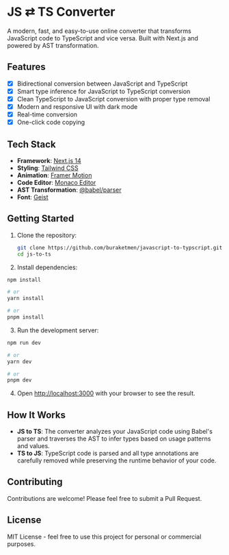 # JS ⇄ TS Converter

A modern, fast, and easy-to-use online converter that transforms JavaScript code to TypeScript and vice versa. Built with Next.js and powered by AST transformation.

## Features

- [x] Bidirectional conversion between JavaScript and TypeScript
- [x] Smart type inference for JavaScript to TypeScript conversion
- [x] Clean TypeScript to JavaScript conversion with proper type removal
- [x] Modern and responsive UI with dark mode
- [x] Real-time conversion
- [x] One-click code copying

## Tech Stack

- **Framework**: [Next.js 14](https://nextjs.org/)
- **Styling**: [Tailwind CSS](https://tailwindcss.com/)
- **Animation**: [Framer Motion](https://www.framer.com/motion/)
- **Code Editor**: [Monaco Editor](https://microsoft.github.io/monaco-editor/)
- **AST Transformation**: [@babel/parser](https://babeljs.io/docs/babel-parser)
- **Font**: [Geist](https://vercel.com/font)

## Getting Started

1. Clone the repository:

   ```bash
   git clone https://github.com/buraketmen/javascript-to-typscript.git
   cd js-to-ts
   ```

2. Install dependencies:

```bash
npm install

# or
yarn install

# or
pnpm install
```

3. Run the development server:

```bash
npm run dev

# or
yarn dev

# or
pnpm dev

```

4. Open [http://localhost:3000](http://localhost:3000) with your browser to see the result.

## How It Works

- **JS to TS**: The converter analyzes your JavaScript code using Babel's parser and traverses the AST to infer types based on usage patterns and values.
- **TS to JS**: TypeScript code is parsed and all type annotations are carefully removed while preserving the runtime behavior of your code.

## Contributing

Contributions are welcome! Please feel free to submit a Pull Request.

## License

MIT License - feel free to use this project for personal or commercial purposes.

```

```
